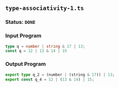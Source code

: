 ## `type-associativity-1.ts`

### Status: `DONE`

### Input Program

```typescript
type q = number | string & 17 | 13;
const q = 12 | 13 & 14 | 15
```

### Output Program

```typescript
export type q_2 = (number | (string & 17)) | 13;
export const q_4 = 12 | (13 & 14) | 15;
```

